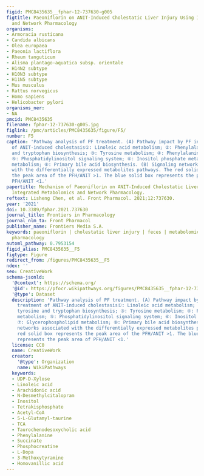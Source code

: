 ```yaml
---
figid: PMC8435635__fphar-12-737630-g005
figtitle: Paeoniflorin on ANIT-Induced Cholestatic Liver Injury Using Integrated Metabolomics
  and Network Pharmacology
organisms:
- Armoracia rusticana
- Candida albicans
- Olea europaea
- Paeonia lactiflora
- Rheum tanguticum
- Alisma plantago-aquatica subsp. orientale
- H14N2 subtype
- H10N3 subtype
- H11N5 subtype
- Mus musculus
- Rattus norvegicus
- Homo sapiens
- Helicobacter pylori
organisms_ner:
- NA
pmcid: PMC8435635
filename: fphar-12-737630-g005.jpg
figlink: /pmc/articles/PMC8435635/figure/F5/
number: F5
caption: 'Pathway analysis of PF treatment. (A) Pathway impact by PF in the treatment
  of ANIT-induced cholestasis①: Linoleic acid metabolism; ②: Phenylalanine, tyrosine
  and tryptophan biosynthesis; ③: Tyrosine metabolism; ④: Phenylalanine metabolism;
  ⑤: Phosphatidylinositol signaling system; ⑥: Inositol phosphate metabolism; ⑦: Glycerophospholipid
  metabolism; ⑧: Primary bile acid biosynthesis. (B) Signaling networks associated
  with the differentially expressed metabolites pathways. The red solid box represents
  the peak area of the PFH/ANIT >1. The blue solid box represents the peak area of
  PFH/ANIT <1.'
papertitle: Mechanism of Paeoniflorin on ANIT-Induced Cholestatic Liver Injury Using
  Integrated Metabolomics and Network Pharmacology.
reftext: Lisheng Chen, et al. Front Pharmacol. 2021;12:737630.
year: '2021'
doi: 10.3389/fphar.2021.737630
journal_title: Frontiers in Pharmacology
journal_nlm_ta: Front Pharmacol
publisher_name: Frontiers Media S.A.
keywords: paeoniflorin | cholestatic liver injury | feces | metabolomics | network
  pharmacology
automl_pathway: 0.7953154
figid_alias: PMC8435635__F5
figtype: Figure
redirect_from: /figures/PMC8435635__F5
ndex: ''
seo: CreativeWork
schema-jsonld:
  '@context': https://schema.org/
  '@id': https://pfocr.wikipathways.org/figures/PMC8435635__fphar-12-737630-g005.html
  '@type': Dataset
  description: 'Pathway analysis of PF treatment. (A) Pathway impact by PF in the
    treatment of ANIT-induced cholestasis①: Linoleic acid metabolism; ②: Phenylalanine,
    tyrosine and tryptophan biosynthesis; ③: Tyrosine metabolism; ④: Phenylalanine
    metabolism; ⑤: Phosphatidylinositol signaling system; ⑥: Inositol phosphate metabolism;
    ⑦: Glycerophospholipid metabolism; ⑧: Primary bile acid biosynthesis. (B) Signaling
    networks associated with the differentially expressed metabolites pathways. The
    red solid box represents the peak area of the PFH/ANIT >1. The blue solid box
    represents the peak area of PFH/ANIT <1.'
  license: CC0
  name: CreativeWork
  creator:
    '@type': Organization
    name: WikiPathways
  keywords:
  - UDP-D-Xylose
  - Linoleic acid
  - Arachidonic acid
  - N-Desmethylcitalopram
  - Inositol
  - Tetrakisphosphate
  - Acetyl-CoA
  - 5-L-Glutamyl-taurine
  - TCA
  - Taurochenodesoxycholic acid
  - Phenylalanine
  - Succinate
  - Phosphocreatine
  - L-Dopa
  - 3-Methoxytyramine
  - Homovanillic acid
---
```

